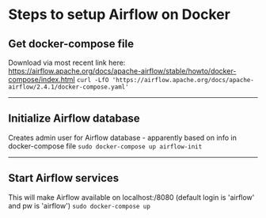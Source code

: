 # Steps to setup Airflow on Docker

## Get docker-compose file
Download via most recent link here: https://airflow.apache.org/docs/apache-airflow/stable/howto/docker-compose/index.html
`curl -LfO 'https://airflow.apache.org/docs/apache-airflow/2.4.1/docker-compose.yaml'`

---

## Initialize Airflow database
Creates admin user for Airflow database - apparently based on info in docker-compose file
`sudo docker-compose up airflow-init`

---

## Start Airflow services
This will make Airflow available on localhost:/8080 (default login is 'airflow' and pw is 'airflow')
`sudo docker-compose up`